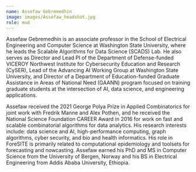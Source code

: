 ```yaml
---
name: Assefaw Gebremedhin
image: images/Assefaw_headshot.jpg
role: mod
---
```

Assefaw Gebremedhin is an associate professor in the School of Electrical Engineering and Computer Science at Washington State University, where he leads the Scalable Algorithms for Data Science (SCADS) Lab. He also serves as Director and Lead PI of the Department of Defense-funded VICEROY Northwest Institute for Cybersecurity Education and Research (CySER), Lead of the Advancing AI Working Group at Washington State University,  and Director of a Department of Education-funded Graduate Assistance in Areas of National Need (GAANN) program focused on training graduate students at the intersection of AI, data science, and engineering applications.

Assefaw received the 2021 George Polya Prize in Applied Combinatorics for joint work with Fredrik Manne and Alex Pothen, and he received the National Science Foundation CAREER Award in 2016 for work on fast and scalable combinatorial algorithms for data analytics. His research interests include: data science and AI, high-performance computing, graph algorithms, cyber security, and bio and health informatics. His role in ForeSITE is primarily related to computational epidemiology and toolsets for forecasting and nowcasting.  Assefaw earned his PhD and MS in Computer Science from the University of Bergen, Norway and his BS in Electrical Engineering from Addis Ababa University, Ethiopia.
